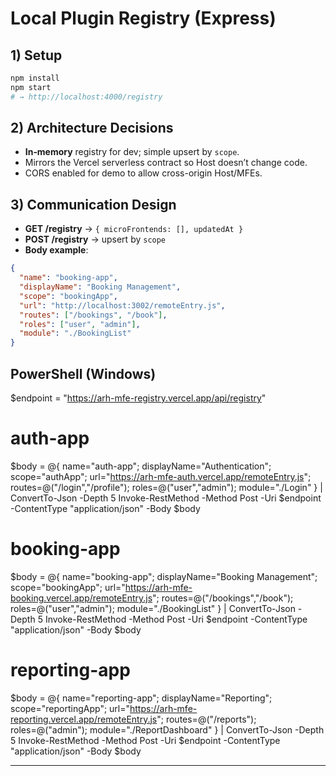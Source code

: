 # Local Plugin Registry (Express)

## 1) Setup

```bash
npm install
npm start
# → http://localhost:4000/registry
```

## 2) Architecture Decisions

- **In‑memory** registry for dev; simple upsert by `scope`.
- Mirrors the Vercel serverless contract so Host doesn’t change code.
- CORS enabled for demo to allow cross-origin Host/MFEs.

## 3) Communication Design

- **GET /registry** → `{ microFrontends: [], updatedAt }`
- **POST /registry** → upsert by `scope`
- **Body example**:

```json
{
  "name": "booking-app",
  "displayName": "Booking Management",
  "scope": "bookingApp",
  "url": "http://localhost:3002/remoteEntry.js",
  "routes": ["/bookings", "/book"],
  "roles": ["user", "admin"],
  "module": "./BookingList"
}
```

## PowerShell (Windows)

$endpoint = "https://arh-mfe-registry.vercel.app/api/registry"

# auth-app

$body = @{
name="auth-app"; displayName="Authentication"; scope="authApp";
url="https://arh-mfe-auth.vercel.app/remoteEntry.js";
routes=@("/login","/profile"); roles=@("user","admin"); module="./Login"
} | ConvertTo-Json -Depth 5
Invoke-RestMethod -Method Post -Uri $endpoint -ContentType "application/json" -Body $body

# booking-app

$body = @{
name="booking-app"; displayName="Booking Management"; scope="bookingApp";
url="https://arh-mfe-booking.vercel.app/remoteEntry.js";
routes=@("/bookings","/book"); roles=@("user","admin"); module="./BookingList"
} | ConvertTo-Json -Depth 5
Invoke-RestMethod -Method Post -Uri $endpoint -ContentType "application/json" -Body $body

# reporting-app

$body = @{
name="reporting-app"; displayName="Reporting"; scope="reportingApp";
url="https://arh-mfe-reporting.vercel.app/remoteEntry.js";
routes=@("/reports"); roles=@("admin"); module="./ReportDashboard"
} | ConvertTo-Json -Depth 5
Invoke-RestMethod -Method Post -Uri $endpoint -ContentType "application/json" -Body $body

---
